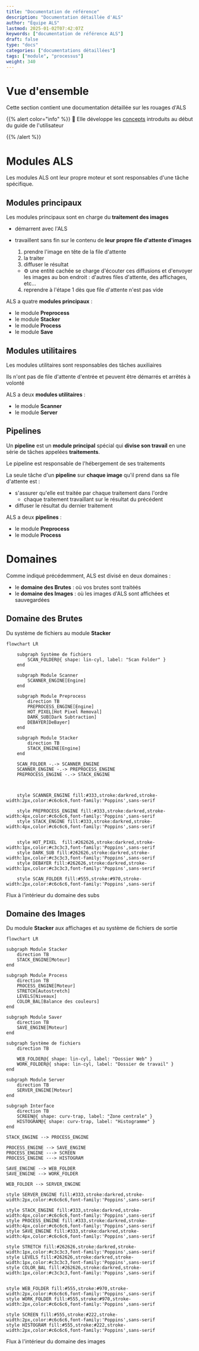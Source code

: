 ```yaml
---
title: "Documentation de référence"
description: "Documentation détaillée d'ALS"
author: "Équipe ALS"
lastmod: 2025-01-02T07:42:07Z
keywords: ["documentation de référence ALS"]
draft: false
type: "docs"
categories: ["documentations détaillées"]
tags: ["module", "processus"]
weight: 340
---
```


# Vue d'ensemble

Cette section contient une documentation détaillée sur les rouages d'ALS

{{% alert color="info" %}}
🧠 Elle développe les [concepts](/docs/v0.7/userguide/concepts) introduits au début du guide de l'utilisateur

{{% /alert %}}

# Modules ALS

Les modules ALS ont leur propre moteur et sont responsables d'une tâche spécifique.

## Modules principaux

Les modules principaux sont en charge du **traitement des images**

- démarrent avec l'ALS
- travaillent sans fin sur le contenu de **leur propre file d'attente d'images**
  1. prendre l'image en tête de la file d'attente
  2. la traiter
  3. diffuser le résultat

    -  ⚙️ une entité cachée se charge d'écouter ces diffusions et d'envoyer les images au bon endroit : d'autres 
       files d'attente, des affichages, etc...

  4. reprendre à l'étape 1 dès que file d'attente n'est pas vide

ALS a quatre **modules principaux** :
- le module **Preprocess**
- le module **Stacker**
- le module **Process**
- le module **Save**

## Modules utilitaires

Les modules utilitaires sont responsables des tâches auxiliaires

Ils n'ont pas de file d'attente d'entrée et peuvent être démarrés et arrêtés à volonté

ALS a deux **modules utilitaires** :
- le module **Scanner**
- le module **Server**

## Pipelines

Un **pipeline** est un **module principal** spécial qui **divise son travail** en une série de tâches appelées **traitements**.

Le pipeline est responsable de l'hébergement de ses traitements

La seule tâche d'un **pipeline** sur **chaque image** qu'il prend dans sa file d'attente est :
  - s'assurer qu'elle est traitée par chaque traitement dans l'ordre
    - chaque traitement travaillant sur le résultat du précédent
  - diffuser le résultat du dernier traitement

ALS a deux **pipelines** :
- le module **Preprocess**
- le module **Process**

# Domaines

Comme indiqué précédemment, ALS est divisé en deux domaines :
- le **domaine des Brutes** : où vos brutes sont traitéés
- le **domaine des Images** : où les images d'ALS sont affichées et sauvegardées

## Domaine des Brutes

Du système de fichiers au module **Stacker**

```mermaid
flowchart LR

    subgraph Système de fichiers
        SCAN_FOLDER@{ shape: lin-cyl, label: "Scan Folder" }
    end
        
    subgraph Module Scanner 
        SCANNER_ENGINE[Engine]
    end
           
    subgraph Module Preprocess
        direction TB
        PREPROCESS_ENGINE[Engine]
        HOT_PIXEL[Hot Pixel Removal]
        DARK_SUB[Dark Subtraction]
        DEBAYER[DeBayer]
    end  

    subgraph Module Stacker
        direction TB
        STACK_ENGINE[Engine]
    end

    SCAN_FOLDER -.-> SCANNER_ENGINE
    SCANNER_ENGINE -.-> PREPROCESS_ENGINE
    PREPROCESS_ENGINE -.-> STACK_ENGINE
    


    style SCANNER_ENGINE fill:#333,stroke:darkred,stroke-width:2px,color:#c6c6c6,font-family:'Poppins',sans-serif
    
    style PREPROCESS_ENGINE fill:#333,stroke:darkred,stroke-width:4px,color:#c6c6c6,font-family:'Poppins',sans-serif
    style STACK_ENGINE fill:#333,stroke:darkred,stroke-width:4px,color:#c6c6c6,font-family:'Poppins',sans-serif


    style HOT_PIXEL  fill:#262626,stroke:darkred,stroke-width:1px,color:#c3c3c3,font-family:'Poppins',sans-serif
    style DARK_SUB fill:#262626,stroke:darkred,stroke-width:1px,color:#c3c3c3,font-family:'Poppins',sans-serif
    style DEBAYER fill:#262626,stroke:darkred,stroke-width:1px,color:#c3c3c3,font-family:'Poppins',sans-serif

    style SCAN_FOLDER fill:#555,stroke:#970,stroke-width:2px,color:#c6c6c6,font-family:'Poppins',sans-serif
```

<p class="figcaption">Flux à l'intérieur du domaine des subs</p>

## Domaine des Images

Du module **Stacker** aux affichages et au système de fichiers de sortie

```mermaid
flowchart LR

subgraph Module Stacker
    direction TB
    STACK_ENGINE[Moteur]
end

subgraph Module Process
    direction TB
    PROCESS_ENGINE[Moteur]
    STRETCH[Autostretch]
    LEVELS[Niveaux]
    COLOR_BAL[Balance des couleurs]
end 

subgraph Module Saver
    direction TB
    SAVE_ENGINE[Moteur]
end

subgraph Système de fichiers
    direction TB
    
    WEB_FOLDER@{ shape: lin-cyl, label: "Dossier Web" }
    WORK_FOLDER@{ shape: lin-cyl, label: "Dossier de travail" }
end

subgraph Module Server
    direction TB
    SERVER_ENGINE[Moteur]
end

subgraph Interface
    direction TB
    SCREEN@{ shape: curv-trap, label: "Zone centrale" }
    HISTOGRAM@{ shape: curv-trap, label: "Histogramme" }
end

STACK_ENGINE --> PROCESS_ENGINE

PROCESS_ENGINE --> SAVE_ENGINE
PROCESS_ENGINE ---> SCREEN
PROCESS_ENGINE ---> HISTOGRAM

SAVE_ENGINE --> WEB_FOLDER
SAVE_ENGINE --> WORK_FOLDER

WEB_FOLDER --> SERVER_ENGINE

style SERVER_ENGINE fill:#333,stroke:darkred,stroke-width:2px,color:#c6c6c6,font-family:'Poppins',sans-serif

style STACK_ENGINE fill:#333,stroke:darkred,stroke-width:4px,color:#c6c6c6,font-family:'Poppins',sans-serif
style PROCESS_ENGINE fill:#333,stroke:darkred,stroke-width:4px,color:#c6c6c6,font-family:'Poppins',sans-serif
style SAVE_ENGINE fill:#333,stroke:darkred,stroke-width:4px,color:#c6c6c6,font-family:'Poppins',sans-serif

style STRETCH fill:#262626,stroke:darkred,stroke-width:1px,color:#c3c3c3,font-family:'Poppins',sans-serif
style LEVELS fill:#262626,stroke:darkred,stroke-width:1px,color:#c3c3c3,font-family:'Poppins',sans-serif
style COLOR_BAL fill:#262626,stroke:darkred,stroke-width:1px,color:#c3c3c3,font-family:'Poppins',sans-serif


style WEB_FOLDER fill:#555,stroke:#970,stroke-width:2px,color:#c6c6c6,font-family:'Poppins',sans-serif
style WORK_FOLDER fill:#555,stroke:#970,stroke-width:2px,color:#c6c6c6,font-family:'Poppins',sans-serif

style SCREEN fill:#555,stroke:#222,stroke-width:2px,color:#c6c6c6,font-family:'Poppins',sans-serif
style HISTOGRAM fill:#555,stroke:#222,stroke-width:2px,color:#c6c6c6,font-family:'Poppins',sans-serif
```


<p class="figcaption">Flux à l'intérieur du domaine des images</p>